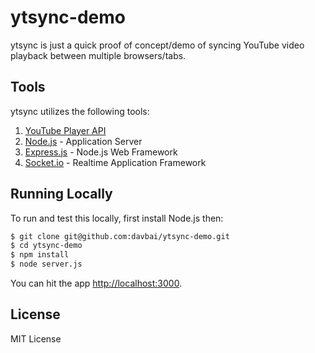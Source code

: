 # ytsync-demo
ytsync is just a quick proof of concept/demo of syncing YouTube video playback between multiple browsers/tabs. 

## Tools
ytsync utilizes the following tools:

1. [YouTube Player API](https://developers.google.com/youtube/iframe_api_reference)
2. [Node.js](http://nodejs.org/) - Application Server
3. [Express.js](http://expressjs.com/) - Node.js Web Framework
4. [Socket.io](http://socket.io/) - Realtime Application Framework

## Running Locally
To run and test this locally, first install Node.js then:

```sh
$ git clone git@github.com:davbai/ytsync-demo.git
$ cd ytsync-demo
$ npm install
$ node server.js
```

You can hit the app [http://localhost:3000](http://localhost:3000).

## License

MIT License

